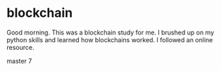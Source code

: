 # blockchain
  
Good morning.  This was a blockchain study for me.  I brushed up on my python skills and learned how blockchains worked.  I followed an online resource.  

master 7

